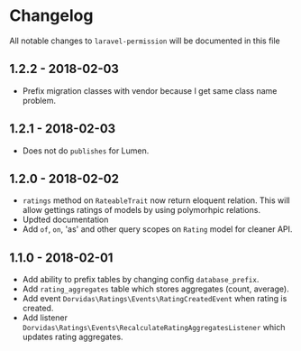 # Changelog

All notable changes to `laravel-permission` will be documented in this file

## 1.2.2 - 2018-02-03
- Prefix migration classes with vendor because I get same class name problem.

## 1.2.1 - 2018-02-03
- Does not do `publishes` for Lumen. 

## 1.2.0 - 2018-02-02
- `ratings` method on `RateableTrait` now return eloquent relation. This will allow gettings ratings of models by using polymorhpic relations.
- Updted documentation
- Add `of`, `on`, 'as' and other query scopes on `Rating` model for cleaner API.

## 1.1.0 - 2018-02-01
- Add ability to prefix tables by changing config `database_prefix`.
- Add `rating_aggregates` table which stores aggregates (count, average).
- Add event `Dorvidas\Ratings\Events\RatingCreatedEvent` when rating is created.
- Add listener `Dorvidas\Ratings\Events\RecalculateRatingAggregatesListener` which updates rating aggregates.